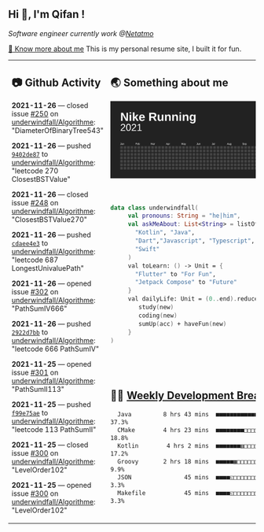 <h2> Hi 👋, I'm Qifan ! </h2>
<p><em>Software engineer currently work @<a href="https://www.netatmo.com">Netatmo</a>
</em></p><p><a href="https://qifanyang.com/resume" target="_blank"> 🔭 Know more about me</a> This is my personal resume site, I built it for fun.</p>
<table><tr><td valign="top" rowspan="2">

 ## 📷 Github Activity
 <!-- githubActivity starts -->
  **2021-11-26** — closed issue [#250](https://api.github.com/repos/underwindfall/Algorithme/issues/250) on [underwindfall/Algorithme](https://api.github.com/repos/underwindfall/Algorithme): "DiameterOfBinaryTree543"

  **2021-11-26** — pushed [`9402de87`](https://github.com/underwindfall/Algorithme/commit/9402de87b5fce39ea9e324e98665b7dfcd0345e6) to [underwindfall/Algorithme](https://api.github.com/repos/underwindfall/Algorithme): "leetcode 270 ClosestBSTValue"

  **2021-11-26** — closed issue [#248](https://api.github.com/repos/underwindfall/Algorithme/issues/248) on [underwindfall/Algorithme](https://api.github.com/repos/underwindfall/Algorithme): "ClosestBSTValue270"

  **2021-11-26** — pushed [`cdaee4e3`](https://github.com/underwindfall/Algorithme/commit/cdaee4e33ef94fdaa53c0e81c20b99997bdfd36a) to [underwindfall/Algorithme](https://api.github.com/repos/underwindfall/Algorithme): "leetcode 687 LongestUnivaluePath"

  **2021-11-26** — opened issue [#302](https://api.github.com/repos/underwindfall/Algorithme/issues/302) on [underwindfall/Algorithme](https://api.github.com/repos/underwindfall/Algorithme): "PathSumIV666"

  **2021-11-26** — pushed [`2922d7bb`](https://github.com/underwindfall/Algorithme/commit/2922d7bb07372632fc9e0b97826ca05abb9ab629) to [underwindfall/Algorithme](https://api.github.com/repos/underwindfall/Algorithme): "leetcode 666 PathSumIV"

  **2021-11-25** — opened issue [#301](https://api.github.com/repos/underwindfall/Algorithme/issues/301) on [underwindfall/Algorithme](https://api.github.com/repos/underwindfall/Algorithme): "PathSumII113"

  **2021-11-25** — pushed [`f99e75ae`](https://github.com/underwindfall/Algorithme/commit/f99e75ae9da7fc614dc5ab58ea1d061f0611aa0e) to [underwindfall/Algorithme](https://api.github.com/repos/underwindfall/Algorithme): "leetcode 113 PathSumII"

  **2021-11-25** — closed issue [#300](https://api.github.com/repos/underwindfall/Algorithme/issues/300) on [underwindfall/Algorithme](https://api.github.com/repos/underwindfall/Algorithme): "LevelOrder102"

  **2021-11-25** — opened issue [#300](https://api.github.com/repos/underwindfall/Algorithme/issues/300) on [underwindfall/Algorithme](https://api.github.com/repos/underwindfall/Algorithme): "LevelOrder102"
 <!-- githubActivity ends -->
 </td><td valign="top">

 ## 🌏 Something about me
 <!-- profile starts -->
 <a href="https://github.com/underwindfall" width="100%">
   <img src="https://github.com/underwindfall/GitHubPoster/blob/main/examples/nike.svg"/>
 </a>
 <br/>
 <br/>
 <br/>

 ```kotlin
 data class underwindfall(
      val pronouns: String = "he|him",
      val askMeAbout: List<String> = listOf(
        "Kotlin", "Java",
        "Dart","Javascript", "Typescript",
        "Swift"
      )
      val toLearn: () -> Unit = {
        "Flutter" to "For Fun",
        "Jetpack Compose" to "Future"
      }
      val dailyLife: Unit = (0..end).reduce { acc, new ->
         study(new)
         coding(new)
         sumUp(acc) + haveFun(new)
      }
 )
 ```
 <!-- profile ends -->
 </td></tr><tr><td valign="top">

 ## 🏊‍♂️ <a href="https://gist.github.com/underwindfall/377ee88ba1fabd1e93516e48ca9c61eb" target="_blank">Weekly Development Breakdown</a>
  <!-- codeTime starts -->
  ```text
    Java         8 hrs 43 mins  ■■■■■■■■■■■■▥□□□□□□□□□□□  37.3%
    CMake        4 hrs 23 mins  ■■■■■■■■□□□□□□□□□□□□□□□□  18.8%
    Kotlin        4 hrs 2 mins  ■■■■■■■▥□□□□□□□□□□□□□□□□  17.2%
    Groovy       2 hrs 18 mins  ■■■■■▦□□□□□□□□□□□□□□□□□□   9.9%
    JSON               45 mins  ■■■■◱□□□□□□□□□□□□□□□□□□□   3.3%
    Makefile           45 mins  ■■■■◱□□□□□□□□□□□□□□□□□□□   3.3%
  ```
  <!-- codeTime starts -->
  </td></tr></table>